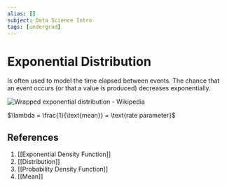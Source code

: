 ```yaml
---
alias: []
subject: Data Science Intro
tags: [undergrad]
---
```

# Exponential Distribution


Is often used to model the time elapsed between events. The chance that an event occurs (or that a value is produced) decreases exponentially.

![Wrapped exponential distribution - Wikipedia](https://upload.wikimedia.org/wikipedia/commons/8/86/WrappedExponentialPDF.png)

$\lambda = \frac{1}{\text{mean}} = \text{rate parameter}$

## References
1. [[Exponential Density Function]]
2. [[Distribution]]
3. [[Probability Density Function]]
4. [[Mean]]